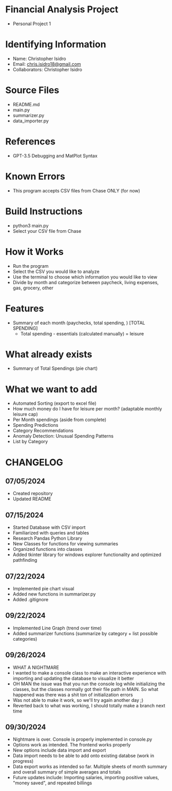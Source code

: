 # Financial Analysis Project
* Personal Project 1

# Identifying Information
* Name: Christopher Isidro
* Email: chris.isidro18@gmail.com
* Collaborators: Christopher Isidro

# Source Files
* README.md
* main.py
* summarizer.py
* data_importer.py

# References
* GPT-3.5 Debugging and MatPlot Syntax 

# Known Errors
* This program accepts CSV files from Chase ONLY (for now)

# Build Instructions
* python3 main.py
* Select your CSV file from Chase

# How it Works
* Run the program 
* Select the CSV you would like to analyze
* Use the terminal to choose which information you would like to view
* Divide by month and categorize between paycheck, living expenses, gas, grocery, other

# Features
* Summary of each month (paychecks, total spending, ) [TOTAL SPENDING]
    * Total spending - essentials (calculated manually) = leisure

# What already exists
* Summary of Total Spendings (pie chart)


# What we want to add 
* Automated Sorting (export to excel file)
* How much money do I have for leisure per month? (adaptable monthly leisure cap)
* Per Month spendings (aside from complete) 
* Spending Predictions 
* Category Recommendations
* Anomaly Detection: Unusual Spending Patterns
* List by Category 

# CHANGELOG
## 07/05/2024
* Created repository
* Updated README 

## 07/15/2024
* Started Database with CSV import 
* Familiarized with queries and tables
* Research Pandas Python Library
* New Classes for functions for viewing summaries
* Organized functions into classes 
* Added tkinter library for windows explorer functionality and optimized pathfinding 

## 07/22/2024
* Implemented pie chart visual 
* Added new functions in summarizer.py
* Added .gitignore

## 09/22/2024
* Implemented Line Graph (trend over time)
* Added summarizer functions (summarize by category + list possible categories)

## 09/26/2024
* WHAT A NIGHTMARE
* I wanted to make a console class to make an interactive experience with importing and updating the database to visualize it better
* OH MAN the issue was that you run the console log while initializing the classes, but the classes normally got their file path in MAIN. So what happened was there was a shit ton of initialization errors 
* Was not able to make it work, so we'll try again another day ;) 
* Reverted back to what was working, I should totally make a branch next time 

## 09/30/2024
* Nightmare is over. Console is properly implemented in console.py
* Options work as intended. The frontend works properly
* New options include data import and export 
* Data import needs to be able to add onto existing databse (work in progress)
* Data export works as intended so far.  Multiple sheets of month summary and overall summary of simple averages and totals 
* Future updates include: Importing salaries, importing positive values, "money saved", and repeated billings 

